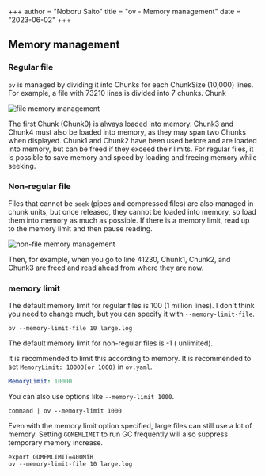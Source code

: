 +++
author = "Noboru Saito"
title = "ov - Memory management"
date = "2023-06-02"
+++

## Memory management

### Regular file

`ov` is managed by dividing it into Chunks for each ChunkSize (10,000) lines.
For example, a file with 73210 lines is divided into 7 chunks. Chunk

![file memory management](../ov-file-mem.png)

The first Chunk (Chunk0) is always loaded into memory.
Chunk3 and Chunk4 must also be loaded into memory, as they may span two Chunks when displayed.
Chunk1 and Chunk2 have been used before and are loaded into memory, but can be freed if they exceed their limits.
For regular files, it is possible to save memory and speed by loading and freeing memory while seeking.

### Non-regular file

Files that cannot be `seek` (pipes and compressed files) are also managed in chunk units, but once released, they cannot be loaded into memory, so load them into memory as much as possible.
If there is a memory limit, read up to the memory limit and then pause reading.

![non-file memory management](../ov-mem-mem.png)

Then, for example, when you go to line 41230, Chunk1, Chunk2, and Chunk3 are freed and read ahead from where they are now.

### memory limit

The default memory limit for regular files is 100 (1 million lines).
I don't think you need to change much, but you can specify it with `--memory-limit-file`.

```console
ov --memory-limit-file 10 large.log
```

The default memory limit for non-regular files is -1 ( unlimited).

It is recommended to limit this according to memory.
It is recommended to set `MemoryLimit: 10000(or 1000)` in `ov.yaml`.

```yaml
MemoryLimit: 10000
```

You can also use options like `--memory-limit 1000`.

```console
command | ov --memory-limit 1000
```

Even with the memory limit option specified, large files can still use a lot of memory.
Setting `GOMEMLIMIT` to run GC frequently will also suppress temporary memory increase.

```console
export GOMEMLIMIT=400MiB
ov --memory-limit-file 10 large.log
```
